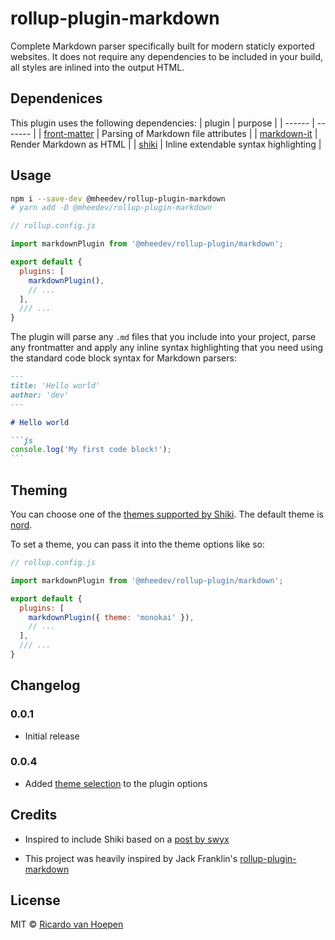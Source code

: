 # rollup-plugin-markdown

Complete Markdown parser specifically built for modern staticly exported websites. It does not require any dependencies to be included in your build, all styles are inlined into the output HTML.

## Dependenices

This plugin uses the following dependencies:
| plugin | purpose |
| ------ | ------- |
| [front-matter](https://github.com/jxson/front-matter) | Parsing of Markdown file attributes |
| [markdown-it](https://github.com/markdown-it/markdown-it) | Render Markdown as HTML |
| [shiki](https://github.com/octref/shiki) | Inline extendable syntax highlighting |

## Usage

```bash
npm i --save-dev @mheedev/rollup-plugin-markdown
# yarn add -D @mheedev/rollup-plugin-markdown
```

```js
// rollup.config.js

import markdownPlugin from '@mheedev/rollup-plugin/markdown';

export default {
  plugins: [
    markdownPlugin(),
    // ...
  ],
  /// ...
}
```

The plugin will parse any `.md` files that you include into your project, parse any frontmatter and apply any inline syntax highlighting that you need using the standard code block syntax for Markdown parsers:

````md
---
title: 'Hello world'
author: 'dev'
---

# Hello world

```js
console.log('My first code block!');
```

````

## Theming

You can choose one of the [themes supported by Shiki](https://github.com/octref/shiki/tree/master/packages/themes). The default theme is [nord](https://github.com/arcticicestudio/nord-visual-studio-code).

To set a theme, you can pass it into the theme options like so:

```js
// rollup.config.js

import markdownPlugin from '@mheedev/rollup-plugin/markdown';

export default {
  plugins: [
    markdownPlugin({ theme: 'monokai' }),
    // ...
  ],
  /// ...
}
```

## Changelog

### 0.0.1

- Initial release

### 0.0.4

- Added [theme selection](https://github.com/mheedev/rollup-plugin-markdown/tree/master#Theming) to the plugin options

## Credits

- Inspired to include Shiki based on a [post by swyx](https://www.swyx.io/writing/svelte-static/)

- This project was heavily inspired by Jack Franklin's [rollup-plugin-markdown](https://github.com/jackfranklin/rollup-plugin-markdown)

## License

MIT &copy; [Ricardo van Hoepen](https://github.com/mheedev)
